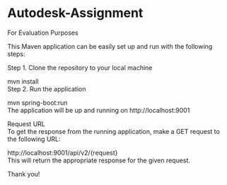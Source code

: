 # Autodesk-Assignment
 For Evaluation Purposes


This Maven application can be easily set up and run with the following steps:  

Step 1. Clone the repository to your local machine  

mvn install  
Step 2. Run the application

mvn spring-boot:run  
The application will be up and running on http://localhost:9001  

Request URL  
To get the response from the running application, make a GET request to the following URL:  

http://localhost:9001/api/v2/{request}  
This will return the appropriate response for the given request.  

Thank you!
